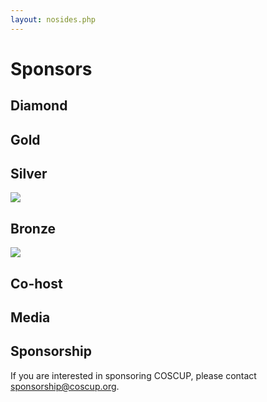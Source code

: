 ```yaml
---
layout: nosides.php
---
```

# Sponsors

## Diamond

## Gold

## Silver

[![](/2015/assets/images/sponsor-archilife.jpg)](http://www.archilife.org/)

## Bronze

[![](/2015/assets/images/sponsor-wabow.jpg)](http://www.wabow.com/)

## Co-host


## Media

## Sponsorship

If you are interested in sponsoring COSCUP, please contact <a href="mailto:sponsorship@coscup.org">sponsorship@coscup.org</a>.
